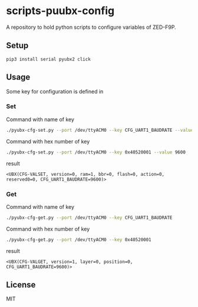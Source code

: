 # scripts-puubx-config

A repository to hold python scripts to configure variables of ZED-F9P.

## Setup

```
pip3 install serial pyubx2 click
```

## Usage

Some key for configuration is defined in 

### Set

Command with name of key
```sh
./pyubx-cfg-set.py --port /dev/ttyACM0 --key CFG_UART1_BAUDRATE --value 9600
```

Command with hex number of key
```sh
./pyubx-cfg-set.py --port /dev/ttyACM0 --key 0x40520001 --value 9600
```

result
```
<UBX(CFG-VALSET, version=0, ram=1, bbr=0, flash=0, action=0, reserved0=0, CFG_UART1_BAUDRATE=9600)>
```

### Get

Command with name of key
```sh
./pyubx-cfg-get.py --port /dev/ttyACM0 --key CFG_UART1_BAUDRATE
```

Command with hex number of key
```sh
./pyubx-cfg-get.py --port /dev/ttyACM0 --key 0x40520001
```

result
```
<UBX(CFG-VALGET, version=1, layer=0, position=0, CFG_UART1_BAUDRATE=9600)>
```

## License

MIT
